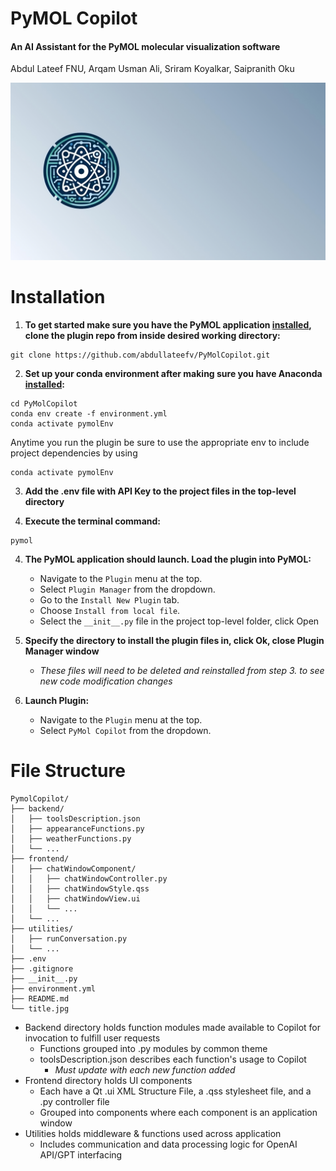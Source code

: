 # PyMOL Copilot
#### An AI Assistant for the PyMOL molecular visualization software
Abdul Lateef FNU, Arqam Usman Ali, Sriram Koyalkar, Saipranith Oku

<p>
  <img src="title.jpeg" alt="title image" width="1100px"/>
</p>

# Installation

1. **To get started make sure you have the PyMOL application [installed](https://pymol.org/2/ "Install"), clone the plugin repo from inside desired working directory:**

```shell
git clone https://github.com/abdullateefv/PyMolCopilot.git
```

2. **Set up your conda environment after making sure you have Anaconda [installed](https://docs.conda.io/projects/conda/en/latest/user-guide/install/index.html "Install"):**

```shell
cd PyMolCopilot
conda env create -f environment.yml
conda activate pymolEnv
```

Anytime you run the plugin be sure to use the appropriate env to include project dependencies by using

```shell 
conda activate pymolEnv
``` 

3. **Add the .env file with API Key to the project files in the top-level directory**

5. **Execute the terminal command:**

```commandline
pymol
```

4. **The PyMOL application should launch. Load the plugin into PyMOL:**

    - Navigate to the `Plugin` menu at the top.
    - Select `Plugin Manager` from the dropdown.
    - Go to the `Install New Plugin` tab.
    - Choose `Install from local file`.
    - Select the `__init__.py` file in the project top-level folder, click Open


5. **Specify the directory to install the plugin files in, click Ok, close Plugin Manager window**
   - *These files will need to be deleted and reinstalled from step 3. to see new code modification changes*

 
6. **Launch Plugin:**

    - Navigate to the `Plugin` menu at the top.
    - Select `PyMol Copilot` from the dropdown.

# File Structure
```
PymolCopilot/  
├── backend/  
│   ├── toolsDescription.json  
│   ├── appearanceFunctions.py  
│   ├── weatherFunctions.py  
│   └── ...  
├── frontend/ 
│   ├── chatWindowComponent/  
│   │   ├── chatWindowController.py  
│   │   ├── chatWindowStyle.qss
│   │   ├── chatWindowView.ui
│   │   └── ...  
│   └── ...  
├── utilities/  
│   ├── runConversation.py  
│   └── ...  
├── .env  
├── .gitignore  
├── __init__.py  
├── environment.yml  
├── README.md
└── title.jpg
```

- Backend directory holds function modules made available to Copilot for invocation to fulfill user requests
    - Functions grouped into .py modules by common theme
    - toolsDescription.json describes each function's usage to Copilot
      - *Must update with each new function added*
- Frontend directory holds UI components
  - Each have a Qt .ui XML Structure File, a .qss stylesheet file, and a .py controller file
  - Grouped into components where each component is an application window
- Utilities holds middleware & functions used across application
  - Includes communication and data processing logic for OpenAI API/GPT interfacing

